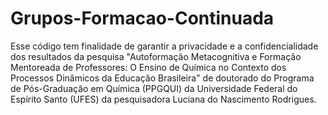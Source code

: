 # Grupos-Formacao-Continuada
Esse código tem finalidade de garantir a privacidade e a confidencialidade dos resultados da pesquisa "Autoformação Metacognitiva e Formação Mentoreada de Professores: O Ensino de Química no Contexto dos Processos Dinâmicos da Educação Brasileira" de doutorado do Programa de Pós-Graduação em Química (PPGQUI) da Universidade Federal do Espírito Santo (UFES) da pesquisadora Luciana do Nascimento Rodrigues.
